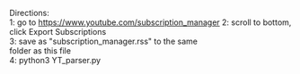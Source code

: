 Directions:                                             
	1: go to https://www.youtube.com/subscription_manager
	2: scroll to bottom, click Export Subscriptions      
	3: save as "subscription_manager.rss" to the same    
		folder as this file                              
	4: python3 YT_parser.py                              
